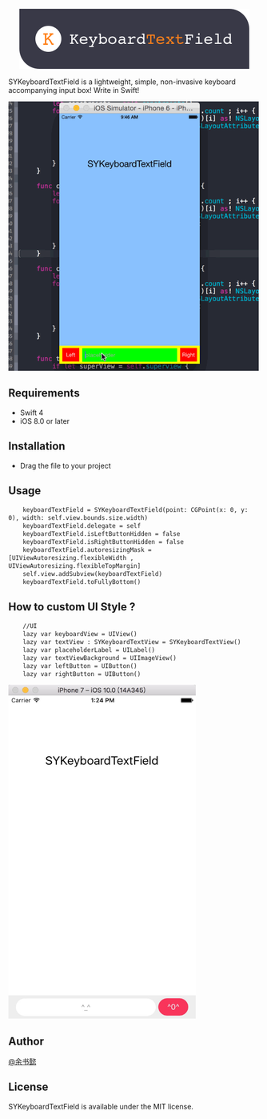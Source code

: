 <p align="center">
<img src="https://github.com/441088327/SYKeyboardTextField/blob/master/logo.png" alt="" />
</p>

SYKeyboardTextField is a lightweight, simple, non-invasive keyboard accompanying input box! Write in Swift! 

<img src="https://github.com/441088327/SYKeyboardTextField/blob/master/SYKeyboard.gif" width="501" height="538" />

## Requirements

- Swift 4
- iOS 8.0 or later 


## Installation
- Drag the file to your project

## Usage
        keyboardTextField = SYKeyboardTextField(point: CGPoint(x: 0, y: 0), width: self.view.bounds.size.width)
        keyboardTextField.delegate = self
        keyboardTextField.isLeftButtonHidden = false
        keyboardTextField.isRightButtonHidden = false
        keyboardTextField.autoresizingMask = [UIViewAutoresizing.flexibleWidth , UIViewAutoresizing.flexibleTopMargin]
        self.view.addSubview(keyboardTextField)
        keyboardTextField.toFullyBottom()
## How to custom UI Style ?
        //UI
        lazy var keyboardView = UIView()
        lazy var textView : SYKeyboardTextView = SYKeyboardTextView()
        lazy var placeholderLabel = UILabel()
        lazy var textViewBackground = UIImageView()
        lazy var leftButton = UIButton()
        lazy var rightButton = UIButton()

 <img src="https://github.com/441088327/SYKeyboardTextField/blob/master/style.png" width="375" height="667" />
       
## Author

[@余书懿](http://weibo.com/ysy441088327)

## License

SYKeyboardTextField is available under the MIT license.
